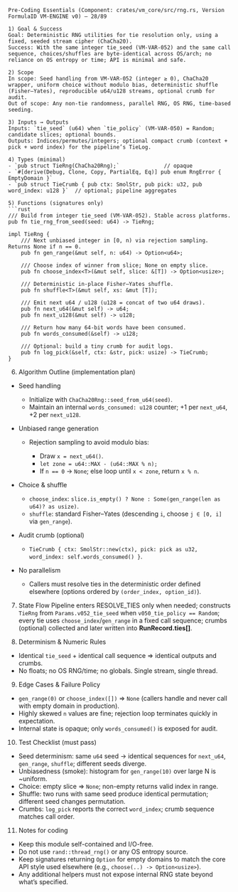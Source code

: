 

````
Pre-Coding Essentials (Component: crates/vm_core/src/rng.rs, Version FormulaID VM-ENGINE v0) — 28/89

1) Goal & Success
Goal: Deterministic RNG utilities for tie resolution only, using a fixed, seeded stream cipher (ChaCha20).
Success: With the same integer tie_seed (VM-VAR-052) and the same call sequence, choices/shuffles are byte-identical across OS/arch; no reliance on OS entropy or time; API is minimal and safe.

2) Scope
In scope: Seed handling from VM-VAR-052 (integer ≥ 0), ChaCha20 wrapper, uniform choice without modulo bias, deterministic shuffle (Fisher–Yates), reproducible u64/u128 streams, optional crumb for audit.
Out of scope: Any non-tie randomness, parallel RNG, OS RNG, time-based seeding.

3) Inputs → Outputs
Inputs: `tie_seed` (u64) when `tie_policy` (VM-VAR-050) = Random; candidate slices; optional bounds.
Outputs: Indices/permutes/integers; optional compact crumb (context + pick + word index) for the pipeline’s TieLog.

4) Types (minimal)
- `pub struct TieRng(ChaCha20Rng);`              // opaque
- `#[derive(Debug, Clone, Copy, PartialEq, Eq)] pub enum RngError { EmptyDomain }`
- `pub struct TieCrumb { pub ctx: SmolStr, pub pick: u32, pub word_index: u128 }`  // optional; pipeline aggregates

5) Functions (signatures only)
```rust
/// Build from integer tie_seed (VM-VAR-052). Stable across platforms.
pub fn tie_rng_from_seed(seed: u64) -> TieRng;

impl TieRng {
    /// Next unbiased integer in [0, n) via rejection sampling. Returns None if n == 0.
    pub fn gen_range(&mut self, n: u64) -> Option<u64>;

    /// Choose index of winner from slice; None on empty slice.
    pub fn choose_index<T>(&mut self, slice: &[T]) -> Option<usize>;

    /// Deterministic in-place Fisher–Yates shuffle.
    pub fn shuffle<T>(&mut self, xs: &mut [T]);

    /// Emit next u64 / u128 (u128 = concat of two u64 draws).
    pub fn next_u64(&mut self) -> u64;
    pub fn next_u128(&mut self) -> u128;

    /// Return how many 64-bit words have been consumed.
    pub fn words_consumed(&self) -> u128;

    /// Optional: build a tiny crumb for audit logs.
    pub fn log_pick(&self, ctx: &str, pick: usize) -> TieCrumb;
}
````

6. Algorithm Outline (implementation plan)

* Seed handling

  * Initialize with `ChaCha20Rng::seed_from_u64(seed)`.
  * Maintain an internal `words_consumed: u128` counter; +1 per `next_u64`, +2 per `next_u128`.

* Unbiased range generation

  * Rejection sampling to avoid modulo bias:

    * Draw `x = next_u64()`.
    * `let zone = u64::MAX - (u64::MAX % n);`
    * If `n == 0` → `None`; else loop until `x < zone`, return `x % n`.

* Choice & shuffle

  * `choose_index`: `slice.is_empty() ? None : Some(gen_range(len as u64)? as usize)`.
  * `shuffle`: standard Fisher–Yates (descending `i`, choose `j ∈ [0, i]` via `gen_range`).

* Audit crumb (optional)

  * `TieCrumb { ctx: SmolStr::new(ctx), pick: pick as u32, word_index: self.words_consumed() }`.

* No parallelism

  * Callers must resolve ties in the deterministic order defined elsewhere (options ordered by `(order_index, option_id)`).

7. State Flow
   Pipeline enters RESOLVE\_TIES only when needed; constructs `TieRng` from `Params.v052_tie_seed` when `v050_tie_policy == Random`; every tie uses `choose_index`/`gen_range` in a fixed call sequence; crumbs (optional) collected and later written into **RunRecord.ties\[]**.

8. Determinism & Numeric Rules

* Identical `tie_seed` + identical call sequence ⇒ identical outputs and crumbs.
* No floats; no OS RNG/time; no globals. Single stream, single thread.

9. Edge Cases & Failure Policy

* `gen_range(0)` or `choose_index([])` ⇒ `None` (callers handle and never call with empty domain in production).
* Highly skewed `n` values are fine; rejection loop terminates quickly in expectation.
* Internal state is opaque; only `words_consumed()` is exposed for audit.

10. Test Checklist (must pass)

* Seed determinism: same `u64` seed → identical sequences for `next_u64`, `gen_range`, `shuffle`; different seeds diverge.
* Unbiasedness (smoke): histogram for `gen_range(10)` over large N is \~uniform.
* Choice: empty slice ⇒ `None`; non-empty returns valid index in range.
* Shuffle: two runs with same seed produce identical permutation; different seed changes permutation.
* Crumbs: `log_pick` reports the correct `word_index`; crumb sequence matches call order.

11. Notes for coding

* Keep this module self-contained and I/O-free.
* Do not use `rand::thread_rng()` or any OS entropy source.
* Keep signatures returning `Option` for empty domains to match the core API style used elsewhere (e.g., `choose(..) -> Option<usize>`).
* Any additional helpers must not expose internal RNG state beyond what’s specified.

```


```
